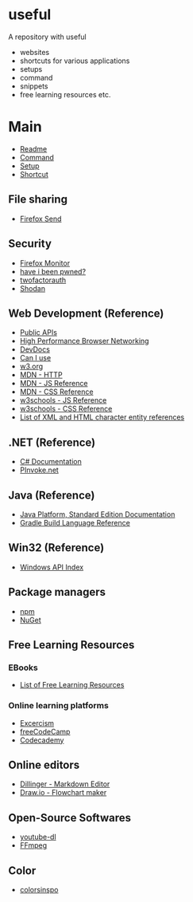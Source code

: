 # useful
A repository with useful 
- websites
- shortcuts for various applications
- setups
- command
- snippets
- free learning resources etc.

# Main
* [Readme](#)
* [Command](./command.md)
* [Setup](./setup.md)
* [Shortcut](./shortcut.md)

## File sharing
* [Firefox Send](https://send.firefox.com/)

## Security
* [Firefox Monitor](https://monitor.firefox.com/)
* [have i been pwned?](https://haveibeenpwned.com/)
* [twofactorauth](https://twofactorauth.org/)
* [Shodan](https://www.shodan.io/)

## Web Development (Reference)
* [Public APIs](https://github.com/public-apis/public-apis#books)
* [High Performance Browser Networking](https://hpbn.co/)
* [DevDocs](https://devdocs.io/)
* [Can I use](https://caniuse.com/)
* [w3.org](https://www.w3.org/TR/html52/)
* [MDN - HTTP](https://developer.mozilla.org/docs/Web/HTTP)
* [MDN - JS Reference](https://developer.mozilla.org/en-US/docs/Web/JavaScript/Reference)
* [MDN - CSS Reference](https://developer.mozilla.org/en-US/docs/Web/CSS/Reference)
* [w3schools - JS Reference](https://www.w3schools.com/jsref/)
* [w3schools - CSS Reference](https://www.w3schools.com/cssref/)
* [List of XML and HTML character entity references](https://en.wikipedia.org/wiki/List_of_XML_and_HTML_character_entity_references)

## .NET (Reference)
* [C# Documentation](https://docs.microsoft.com/de-de/dotnet/csharp/)
* [PInvoke.net](http://pinvoke.net/)

## Java (Reference)
* [Java Platform, Standard Edition Documentation](https://docs.oracle.com/en/java/javase/index.html)
* [Gradle Build Language Reference](https://docs.gradle.org/current/dsl/)

## Win32 (Reference)
* [Windows API Index](https://docs.microsoft.com/en-us/windows/win32/apiindex/windows-api-list)

## Package managers
* [npm](https://www.npmjs.com/)
* [NuGet](https://www.nuget.org/)

## Free Learning Resources
### EBooks
* [List of Free Learning Resources](https://github.com/EbookFoundation/free-programming-books/blob/master/README.md)
### Online learning platforms
* [Excercism](https://exercism.io/)
* [freeCodeCamp](https://www.freecodecamp.org/)
* [Codecademy](https://www.codecademy.com/)

## Online editors
* [Dillinger - Markdown Editor](https://dillinger.io/)
* [Draw.io - Flowchart maker](https://www.draw.io/)

## Open-Source Softwares
* [youtube-dl](https://github.com/ytdl-org/youtube-dl)
* [FFmpeg](https://www.ffmpeg.org/)

## Color
* [colorsinspo](https://colorsinspo.com/)
